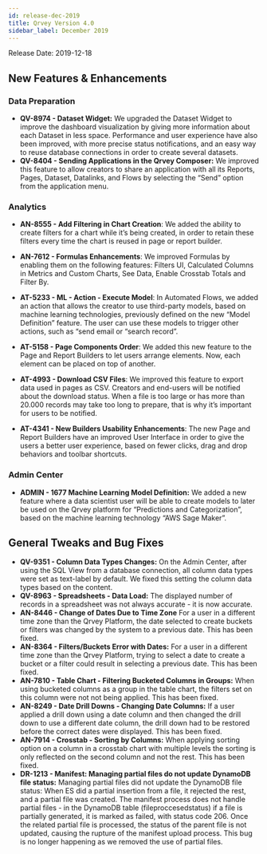 ```yaml
---
id: release-dec-2019
title: Qrvey Version 4.0
sidebar_label: December 2019
---
```

<div style={{textAlign: "justify"}}/>
Release Date: 2019-12-18

## New Features & Enhancements

### Data Preparation

-   **QV-8974 - Dataset Widget:** We upgraded the Dataset Widget to improve the dashboard visualization by giving more information about each Dataset in less space. Performance and user experience have also been improved, with more precise status notifications, and an easy way to reuse database connections in order to create several datasets.
-   **QV-8404 - Sending Applications in the Qrvey Composer:** We improved this feature to allow creators to share an application with all its Reports, Pages, Dataset, Datalinks, and Flows by selecting the “Send” option from the application menu.

### Analytics

-   **AN-8555 - Add Filtering in Chart Creation**: We added the ability to create filters for a chart while it’s being created, in order to retain these filters every time the chart is reused in page or report builder.

-   **AN-7612 - Formulas Enhancements**: We improved Formulas by enabling them on the following features: Filters UI, Calculated Columns in Metrics and Custom Charts, See Data, Enable Crosstab Totals and Filter By.

-   **AT-5233 - ML - Action - Execute Model**: In Automated Flows, we added an action that allows the creator to use third-party models, based on machine learning technologies, previously defined on the new “Model Definition” feature. The user can use these models to trigger other actions, such as “send email or “search record”.

-   **AT-5158 - Page Components Order**: We added this new feature to the Page and Report Builders to let users arrange elements. Now, each element can be placed on top of another.

-   **AT-4993 - Download CSV Files**: We improved this feature to export data used in pages as CSV. Creators and end-users will be notified about the download status. When a file is too large or has more than 20.000 records may take too long to prepare, that is why it’s important for users to be notified.

-   **AT-4341 - New Builders Usability Enhancements**: The new Page and Report Builders have an improved User Interface in order to give the users a better user experience, based on fewer clicks, drag and drop behaviors and toolbar shortcuts.

### Admin Center

-   **ADMIN - 1677 Machine Learning Model Definition:** We added a new feature where a data scientist user will be able to create models to later be used on the Qrvey platform for “Predictions and Categorization”, based on the machine learning technology “AWS Sage Maker”.

## General Tweaks and Bug Fixes

-   **QV-9351 - Column Data Types Changes:** On the Admin Center, after using the SQL View from a database connection, all column data types were set as text-label by default. We fixed this setting the column data types based on the content.
-   **QV-8963 - Spreadsheets - Data Load:** The displayed number of records in a spreadsheet was not always accurate - it is now accurate.
-   **AN-8446 - Change of Dates Due to Time Zone** For a user in a different time zone than the Qrvey Platform, the date selected to create buckets or filters was changed by the system to a previous date. This has been fixed.
-   **AN-8364 - Filters/Buckets Error with Dates:** For a user in a different time zone than the Qrvey Platform, trying to select a date to create a bucket or a filter could result in selecting a previous date. This has been fixed.
-   **AN-7810 - Table Chart - Filtering Bucketed Columns in Groups:**  When using bucketed columns as a group in the table chart, the filters set on this column were not not being applied. This has been fixed.
-   **AN-8249 - Date Drill Downs - Changing Date Columns:** If a user applied a drill down using a date column and then changed the drill down to use a different date column, the drill down had to be restored before the correct dates were displayed.  This has been fixed.
-   **AN-7914 - Crosstab - Sorting by Columns:** When applying sorting option on a column in a crosstab chart with multiple levels the sorting is only reflected on the second column and not the rest.   This has been fixed.
-   **DR-1213 - Manifest: Managing partial files do not update DynamoDB file status:** Managing partial files did not update the DynamoDB file status: When ES did a partial insertion from a file, it rejected the rest, and a partial file was created. The manifest process does not handle partial files - in the DynamoDB table (fileproccesedstatus) if a file is partially generated, it is marked as failed, with status code 206. Once the related partial file is processed, the status of the parent file is not updated, causing the rupture of the manifest upload process. This bug is no longer happening as we removed the use of partial files.
